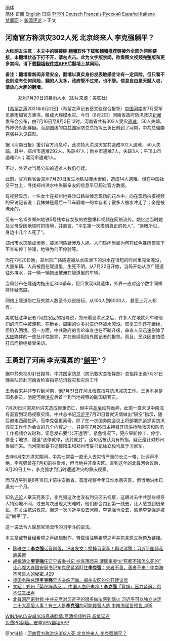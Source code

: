 <!-- 面包屑导航 --> <div class="breadcrumb"><!-- GTranslate: https://gtranslate.io/ -->  <div class="switcher notranslate">  <div class="selected">  <a href="#" onclick="return false;"> 简体</a>  </div>  <div class="option">  <a href="https://www.bannedbook.org" onclick="doGTranslate('zh-CN|zh-CN');jQuery('div.switcher div.selected a').html(jQuery(this).html());return false;" title="简体中文" class="nturl selected"> 简体</a>  <a href="https://www.bannedbook.org/zh-tw/" onclick="doGTranslate('zh-CN|zh-TW');jQuery('div.switcher div.selected a').html(jQuery(this).html());return false;" title="繁體中文" class="nturl"> 正體</a>  <a href="https://www.bannedbook.org/en/" onclick="doGTranslate('zh-CN|en');jQuery('div.switcher div.selected a').html(jQuery(this).html());return false;" title="English" class="nturl"> English</a>  <a href="https://www.bannedbook.org/ja/" onclick="doGTranslate('zh-CN|ja');jQuery('div.switcher div.selected a').html(jQuery(this).html());return false;" title="日本語" class="nturl"> 日語</a>  <a href="https://www.bannedbook.org/ko/" onclick="doGTranslate('zh-CN|ko');jQuery('div.switcher div.selected a').html(jQuery(this).html());return false;" title="한국어" class="nturl"> 한국어</a>  <a href="https://www.bannedbook.org/de/" onclick="doGTranslate('zh-CN|de');jQuery('div.switcher div.selected a').html(jQuery(this).html());return false;" title="Deutsch" class="nturl"> Deutsch</a>  <a href="https://www.bannedbook.org/fr/" onclick="doGTranslate('zh-CN|fr');jQuery('div.switcher div.selected a').html(jQuery(this).html());return false;" title="Français" class="nturl"> Français</a>  <a href="https://www.bannedbook.org/ru/" onclick="doGTranslate('zh-CN|ru');jQuery('div.switcher div.selected a').html(jQuery(this).html());return false;" title="Русский" class="nturl"> Русский</a>  <a href="https://www.bannedbook.org/es/" onclick="doGTranslate('zh-CN|es');jQuery('div.switcher div.selected a').html(jQuery(this).html());return false;" title="Español" class="nturl"> Español</a>  <a href="https://www.bannedbook.org/it/" onclick="doGTranslate('zh-CN|it');jQuery('div.switcher div.selected a').html(jQuery(this).html());return false;" title="Italiano" class="nturl"> Italiano</a>  </div>  </div>      <div class='breadcrumb-sub'><!-- Breadcrumb NavXT 6.3.0 --> <a href="https://www.bannedbook.org/" class="home">禁闻网</a> &gt; <a href="https://www.bannedbook.org/bnews/comments/" class="category">新闻评论</a> &gt; 正文</div></div><h2>河南官方称洪灾302人死 北京终来人 李克强躺平？</h2> <p class="notice"><b>大陆网友注意：本文中的链接除 <a href="https://github.com/bannedbook/fanqiang" >翻墙</a>软件下载和<a href="https://github.com/killgcd/justmysocks/blob/master/README.md">翻墙推荐</a>链接外全部为禁网链接，未翻墙状态下打不开，请勿点击。此为文字版禁闻，欲看图文视频完整版和更多禁闻，请下载<a href="https://github.com/bannedbook/fanqiang">翻墙软件或APP</a>后翻墙上禁闻网。</p><p>备注：翻墙看新闻非常安全，翻墙以真实身份发表敏感言论有一定风险，但只看不说则没有任何风险，翻的人太多，政府管不过来，也不管。信息自由是天赋人权，请放心大胆的翻墙。</b></p>  <div class="entry"> <figure><figcaption><a href="https://www.bannedbook.org/bnews/tag/%e9%83%91%e5%b7%9e/" class="st_tag internal_tag" rel="tag" title="标签 郑州 下的日志">郑州</a>7月20日的暴雨大水（图片来源：美联社）</figcaption></figure> <p>【<span class='wp_keywordlink_affiliate'><a href="https://www.soundofhope.org" title="希望之声" target="_blank">希望之声</a></span>2021年8月2日】（希望之声记者岳文骁综合报导）<span class='wp_keywordlink_affiliate'><a href="https://www.bannedbook.org/" title="中国" target="_blank">中国</a></span><a href="https://www.bannedbook.org/bnews/tag/%e6%b2%b3%e5%8d%97/" class="st_tag internal_tag" rel="tag" title="标签 河南 下的日志">河南</a>省7月受罕见暴雨加官方泄洪，酿成大规模水灾。今日（8月2日）河南省政府防汛救灾<span class='wp_keywordlink_affiliate'><a href="https://www.bannedbook.org/" title="新闻">新闻</a></span>发布会公布，由7月16日至8月2日12时，河南省共有302人受灾<a href="https://www.bannedbook.org/bnews/tag/%E9%81%87%E9%9A%BE/" class="st_tag internal_tag" rel="tag" title="标签 遇难 下的日志">遇难</a>，50人失踪。外界仍对此存疑。而副国级的<a href="https://www.bannedbook.org/bnews/tag/%e4%b8%ad%e5%85%b1/" class="st_tag internal_tag" rel="tag" title="标签 中共 下的日志">中共</a>国家防总总指挥王勇日前到了河南，中共总理<a href="https://www.bannedbook.org/bnews/tag/%e6%9d%8e%e5%85%8b%e5%bc%ba/" class="st_tag internal_tag" rel="tag" title="标签 李克强 下的日志">李克强</a>并未见踪影。</p> <p>据《河南日报》援引官方消息称，此次特大洪涝灾害共造成302人遇难，50人失踪。其中，郑州市遇难292人，失踪47人；新乡市遇难7人，失踪3人；平顶山市遇难2人；漯河市遇难1人。</p> <p>不过，外界对当局公布的遇难人数仍存疑。</p> <p>此前，官方称省会郑州7月20日发生地铁站淹水惨剧，造成14人遇难。但在中国社交平台上，寻找郑州洪水中失联亲友的信息早已超过官方数据。</p> <p>有视频显示，一名女士在郑州地铁沙口路站悼念现场的花丛中，向在现场拍摄视频的采访记者说：我妹妹是最后一节车厢唯一的幸存者；很多人被水冲走了；全是被淹死的。</p>  <p>另有一名15岁郑州地铁5号线幸存女孩的完整爆料视频在网络流传。她忆述当时她及父母受困地铁时的情境，并直言，“平生第一次摸到真正的死人”、“亲眼所见，身边十几个人死了”。</p> <p>郑州市水灾酿成惨案，被民间质疑涉及人祸。人们质问当局为何在红色暴雨警告下不宣布停工停课，地铁为何不停驶等。</p> <p>而在7月20日晚，郑州京广路隧道被从水库泄下的洪水在很短的时间里完全淹没，大量车辆、人员被困在隧道里，生死不明。从7月22日开始，当局开始从京广隧道往外排水，并一辆一辆拖出被淹在隧道里的车辆。</p> <p>当局公布在隧道内拖出近300辆车，但只发现6具遗体，外界一直对这个数字同样持怀疑态度。</p> <p>网络上隧道伤亡及失踪人数至今众说纷纭，从100人到6000人、甚至上万人都有。</p>  <p>美联社驻华记者7月底发回的报导说，郑州爆发洪水之后，许多人在地铁列车和他们的汽车中被淹死。在新乡，周围的许多村庄仍然被水淹没。恢复工作还在继续，但陷入困境。另一方面，中共政府的言论审查也在不断升级，审查人员迅速删除了<span class='wp_keywordlink_affiliate'><a href="https://www.bannedbook.org/" title="大陆" target="_blank">大陆</a></span>媒体的一些批评性报导，并在继续阻挠外国记者的报导。而且，民众因害怕受打击而拒绝接受采访。</p> <h2>王勇到了河南 李克强真的“<a href="https://www.bannedbook.org/bnews/tag/%e8%ba%ba%e5%b9%b3/" class="st_tag internal_tag" rel="tag" title="标签 躺平 下的日志">躺平</a>“？</h2> <p>据中共央视8月1日报导，中共国家防总（防汛救灾总指挥部）总指挥王勇7月31日晚率队赶赴河南省检查指导防汛救灾和灾后工作</p> <p>王勇看来并非专程到河南，他7月31日在河北检查指导防汛减灾工作。王勇本身是国务委员，他是河南<a href="https://www.bannedbook.org/bnews/tag/%e6%b4%aa%e7%81%be/" class="st_tag internal_tag" rel="tag" title="标签 洪灾 下的日志">洪灾</a>后首个到当地视察的副国级官员。</p> <p>7月20日河南郑州洪灾造成惨重伤亡，但中共<span class='wp_keywordlink_affiliate'><a href="https://www.bannedbook.org/bnews/ccpdope/" title="中共高层内幕" target="_blank">高层</a></span>动静诡异，此前一直未见中南海有高官到现场视察灾情。中共总书记<a href="https://www.bannedbook.org/bnews/tag/%e4%b9%a0%e8%bf%91%e5%b9%b3/" class="st_tag internal_tag" rel="tag" title="标签 习近平 下的日志">习近平</a>7月21日曾就灾情做出“隔空”指示，随后避走西藏拉萨。而李克强更离奇，除了在一次国务院会议上将部署抓紧抓实防汛救灾工作作为会议的几个内容之一，只是在7月26日主持召开抗洪抢险救灾和防汛工作视频会议时称，讯息发布要“公开透明”，紧急情况下，更应果断停工、停学、停业；地铁、隧道“该停就停，该封就封”。这句话被认为有所指，疑正是针对郑州当局而来。而河南省委书记楼阳生和郑州市委书记徐立毅均属于习家军。</p> <p>去年6月南方洪灾期间，中共七常委一直无人去灾情严重的长江一带，批评声不绝。李克强曾在7月初前往贵州，但当地并非重灾区。直到这年的北戴河会议后，8月20日上午，李克强才到当时遭遇洪灾的重庆视察。</p>  <p>而习近平则是8月18日才前往安徽省，首度视察今年江淮水患灾区。但当地洪水已退去一个月。</p> <p>知名<span class='wp_keywordlink_affiliate'><a href="https://www.bannedbook.org/bnews/comments/" title="新闻评论" target="_blank">评论</a></span>人章天亮表示，李克强这次也没有到灾区去视察，这跟过去中共那些领导人特别地不同，过去每次出现大灾难时，他们都会跑到第一线去，让人感觉到很亲民，在关注抗洪救灾。但这一次习近平没去河南，李克强也没去，感觉李克强是被迫“躺平”了。</p> <p>这一说法令人联想官场流传的习李斗的说法。</p> <p>本文章或节目经希望之声编辑制作，转载请注明希望之声并包含原文标题及链接。 </p> <ul class='op-related-articles' title='相关阅读'> <li><a href='https://www.bannedbook.org/bnews/bannedvideo/20210730/1597103.html' target='_blank'>陈破空：<b>李克强</b>话音刚落，记者发文：换掉习家军！舆论沸腾：习近平国师私通美帝</a></li> <li><a href='https://www.bannedbook.org/bnews/comments/20210730/1596910.html' target='_blank'>胡锦涛让<b>李克强</b>任辽宁省委书记 抄底薄熙来 薄熙来害怕“死都不知怎么死的” 让心腹大连国安局书记车克民紧紧盯住<b>李克强</b>：来者不善，善者不来！中南海不可告人的秘密_429</a></li> <li><a href='https://www.bannedbook.org/bnews/renquan/20210730/1596784.html' target='_blank'>望国务院总理<b>李克强</b>早点亲临河南、郑州灾区的公开建议信</a></li> <li><a href='https://www.bannedbook.org/bnews/cbnews/20210729/1596133.html' target='_blank'>文昭：郑州「菊花阵造反」，中国人血仍未冷！<b>李克强</b>「背锅」压力紧迫，忍不住又出声</a></li> <li><a href='https://www.bannedbook.org/bnews/comments/20210729/1596041.html' target='_blank'>北戴河严密封锁 中共元老对习近平的很多做法感到恼火 习近平可以独立决定二十大高层人事？有三人是<b>李克强</b>的可能接替人选 中南海谣言预言_495</a></li> </ul> <p class="texttj"> <a href="https://github.com/bannedbook/fanqiang/wiki/V2ray%E6%9C%BA%E5%9C%BA" target="_blank">WIN/MAC/安卓/iOS高速翻墙:高清视频秒开,超低延迟</a><br/> <a href="https://github.com/bannedbook/fanqiang/wiki/%E7%A6%81%E9%97%BB%E7%BD%91%E5%AE%89%E5%8D%93%E7%BF%BB%E5%A2%99%E6%96%B0%E9%97%BBAPP" target="_blank">免费PC翻墙、安卓VPN翻墙APP</a></p> <p>原文链接：<a class="src_link"  href="https://www.soundofhope.org/post/531536" target="_blank">河南官方称洪灾302人死 北京终来人 李克强躺平？</a></p><a name='sharetosocial'></a>  <div style="margin-bottom:5px;padding-bottom:5px;clear:both"> <div id="archive-pix-1" class="banner-ads"> <!-- AuctionX Display platform tag START --> <div id="26318x728x90x621x_ADSLOT2" clicktrack="%%CLICK_URL_ESC%%"></div> <!-- AuctionX Display platform tag END --> </div> <div id="archive-pix-2" class="banner-ads"> <!-- AuctionX Display platform tag START --> <div id="26315x300x250x621x_ADSLOT2" clicktrack="%%CLICK_URL_ESC%%"></div> <!-- AuctionX Display platform tag END --> </div> </div>  <div id="archive-pix-1" class="banner-ads"> <!-- AuctionX Display platform tag START --> <div id="26318x728x90x621x_ADSLOT3" clicktrack="%%CLICK_URL_ESC%%"></div> <!-- AuctionX Display platform tag END --> </div> </div><!--END ENTRY--> 